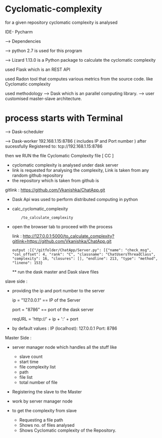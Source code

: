 # Cyclomatic-complexity

for a given repository cyclomatic complexity is analysed 

IDE-  Pycharm

--> Dependencies

--> python 2.7 is used for this program

--> Lizard 1.13.0 is a Python package to calculate the cyclomatic complexity

used Flask which is an REST API

used Radon tool that computes various metrics from the source code.
like Cyclomatic complexity

used methodology
--> Dask which is an parallel computing library.
--> user customised master-slave architecture.

# process starts with Terminal

--> Dask-scheduler 

--> Dask-worker 192.168.1.15:8786 ( includes IP and Port number )
after sucessfully Registered to:    tcp://192.168.1.15:8786

then we RUN the file Cyclomatic Complexity file [ CC ]

* cyclomatic complexity is analysed under dask server
* link is requested for analysing the complexity, Link is taken from any random github repository
* the repository which is taken from github is 

gitlink : https://github.com/Vkanishka/ChatApp.git

* Dask Api was used to perform distributed computing in python
* calc_cyclomatic_complexity

          /to_calculate_complexity
 
 
* open the browser tab to proceed with the process

     link : http://127.0.0.1:5000/to_calculate_complexity?gitlink=https://github.com/Vkanishka/ChatApp.git

      output :[{"/gitfolder/ChatApp/Server.py": [{"name": "check_msg", "col_offset": 4, "rank": "C", "classname": "ChatUsersThreadClass", "complexity": 16, "closures": [], "endline": 213, "type": "method", "lineno": 153}
      
      
  ** run the dask master and Dask slave files
    
slave side :
* providing the ip and port number to the server
   
    ip = "127.0.0.1"      == IP of the Server
    
    port = "8786"         == port of the dask server
    
    reqURL = 'http://' + ip + ':' + port 
 
* by default values : IP (localhost): 127.0.0.1
                      Port: 8786
               
               
Master Side :
* server manager node which handles all the stuff like 
  - slave count
  - start time
  - file complexity list
  - path
  - file list
  - total number of file

* Registering the slave to the Master
* work by server manager node
* to get the complexity from slave
    * Requesting a file path
    * Shows no. of files analysed 
    * Shows Cyclomatic complexity of the Repository.
    
